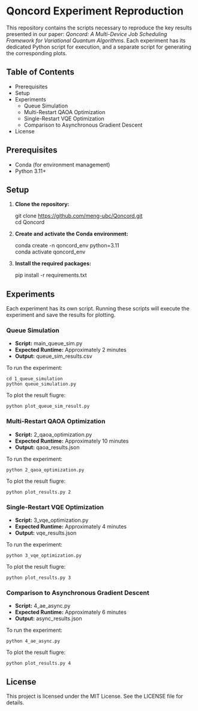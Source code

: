 # Qoncord Experiment Reproduction

This repository contains the scripts necessary to reproduce the key results presented in our paper: *Qoncord: A Multi-Device Job Scheduling Framework for Variational Quantum Algorithms*. Each experiment has its dedicated Python script for execution, and a separate script for generating the corresponding plots.

## Table of Contents

- Prerequisites
- Setup
- Experiments
  - Queue Simulation
  - Multi-Restart QAOA Optimization
  - Single-Restart VQE Optimization
  - Comparison to Asynchronous Gradient Descent
- License

## Prerequisites

- Conda (for environment management)
- Python 3.11+

## Setup

1. **Clone the repository:**
   
   git clone https://github.com/meng-ubc/Qoncord.git  
   cd Qoncord

2. **Create and activate the Conda environment:**
   
   conda create -n qoncord_env python=3.11  
   conda activate qoncord_env

3. **Install the required packages:**
   
   pip install -r requirements.txt

## Experiments

Each experiment has its own script. Running these scripts will execute the experiment and save the results for plotting.

### Queue Simulation

- **Script:** main_queue_sim.py
- **Expected Runtime:** Approximately 2 minutes
- **Output:** queue_sim_results.csv

To run the experiment:
    
    cd 1_queue_simulation
    python queue_simulation.py

To plot the result fiugre:
    
    python plot_queue_sim_result.py

### Multi-Restart QAOA Optimization

- **Script:** 2_qaoa_optimization.py
- **Expected Runtime:** Approximately 10 minutes
- **Output:** qaoa_results.json

To run the experiment:
   
    python 2_qaoa_optimization.py

To plot the result fiugre:
    
    python plot_results.py 2

### Single-Restart VQE Optimization

- **Script:** 3_vqe_optimization.py
- **Expected Runtime:** Approximately 4 minutes
- **Output:** vqe_results.json

To run the experiment:

    python 3_vqe_optimization.py

To plot the result fiugre:
    
    python plot_results.py 3

### Comparison to Asynchronous Gradient Descent

- **Script:** 4_ae_async.py
- **Expected Runtime:** Approximately 6 minutes
- **Output:** async_results.json

To run the experiment:
   
    python 4_ae_async.py

To plot the result fiugre:
    
    python plot_results.py 4

## License

This project is licensed under the MIT License. See the LICENSE file for details.
